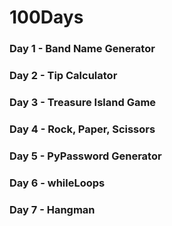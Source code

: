 # 100Days

### Day 1 - Band Name Generator
### Day 2 - Tip Calculator
### Day 3 - Treasure Island Game
### Day 4 - Rock, Paper, Scissors
### Day 5 - PyPassword Generator
### Day 6 - whileLoops
### Day 7 - Hangman
